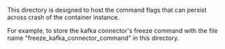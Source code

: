 This directory is designed to host the command flags that can persist across crash of the container instance.

For example, to store the kafka connector's freeze command with the file name "freeze_kafka_connector_command"
in this directory.